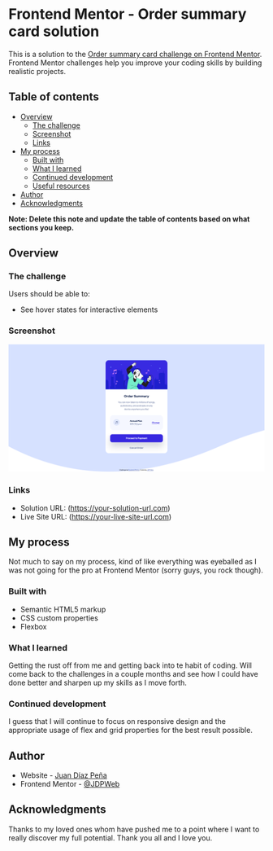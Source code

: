 # Frontend Mentor - Order summary card solution

This is a solution to the [Order summary card challenge on Frontend Mentor](https://www.frontendmentor.io/challenges/order-summary-component-QlPmajDUj). Frontend Mentor challenges help you improve your coding skills by building realistic projects. 

## Table of contents

- [Overview](#overview)
  - [The challenge](#the-challenge)
  - [Screenshot](#screenshot)
  - [Links](#links)
- [My process](#my-process)
  - [Built with](#built-with)
  - [What I learned](#what-i-learned)
  - [Continued development](#continued-development)
  - [Useful resources](#useful-resources)
- [Author](#author)
- [Acknowledgments](#acknowledgments)

**Note: Delete this note and update the table of contents based on what sections you keep.**

## Overview

### The challenge

Users should be able to:

- See hover states for interactive elements

### Screenshot

![](images/screenShotOSComponent.png)

### Links

- Solution URL: (https://your-solution-url.com)
- Live Site URL: (https://your-live-site-url.com)

## My process

Not much to say on my process, kind of like everything was eyeballed as I was not going for the pro at Frontend Mentor (sorry guys, you rock though).

### Built with

- Semantic HTML5 markup
- CSS custom properties
- Flexbox

### What I learned

Getting the rust off from me and getting back into te habit of coding. Will come back to the challenges in a couple months and see how I could have done better and sharpen up my skills as I move forth.

### Continued development

I guess that I will continue to focus on responsive design and the appropriate usage of flex and grid properties for the best result possible.

## Author

- Website - [Juan Díaz Peña](https://github.com/JDPWeb)
- Frontend Mentor - [@JDPWeb](https://www.frontendmentor.io/profile/jdpweb)

## Acknowledgments

Thanks to my loved ones whom have pushed me to a point where I want to really discover my full potential. Thank you all and I love you.